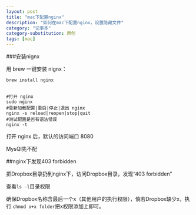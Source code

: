 ```yaml
---
layout: post
title: "mac下配置nginx"
description: "如何在mac下配置nginx，设置隐藏文件"
category: "记事本"
category-substitution: 原创
tags: [mac]
---
```


###安装nignx

用 brew 一键安装 nignx：

	brew install nginx
	
	
	#打开 nginx
	sudo nginx
	#重新加载配置|重启|停止|退出 nginx
	nginx -s reload|reopen|stop|quit
	#测试配置是否有语法错误
	nginx -t
	
打开 nginx 后，默认的访问端口 8080

MysQl先不配

	
##nginx下发现403 forbidden

把Dropbox目录扔到nginx下，访问Dropbox目录，发现“403 forbidden”

查看`ls -l`目录权限

确保Dropbox名称含最后一个x（其他用户的执行权限），倘若Dropbox缺少x，执行 `chmod o+x folder`把x权限添加上即可。
